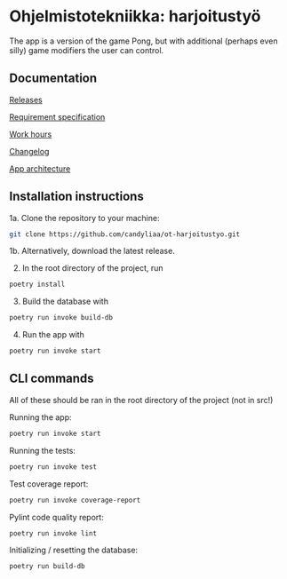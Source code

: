 # Ohjelmistotekniikka: harjoitustyö

The app is a version of the game Pong, but with additional (perhaps even silly) game modifiers the user can control.

## Documentation

[Releases](https://github.com/candyliaa/ot-harjoitustyo/releases)

[Requirement specification](https://github.com/candyliaa/ot-harjoitustyo/blob/main/dokumentaatio/vaatimuusmaarittely.md)

[Work hours](https://github.com/candyliaa/ot-harjoitustyo/blob/main/dokumentaatio/workhours.md)

[Changelog](https://github.com/candyliaa/ot-harjoitustyo/blob/main/dokumentaatio/changelog.md)

[App architecture](https://github.com/candyliaa/ot-harjoitustyo/blob/main/dokumentaatio/arkkitehtuuri.md)

## Installation instructions

1a. Clone the repository to your machine:

```bash
git clone https://github.com/candyliaa/ot-harjoitustyo.git
```

1b. Alternatively, download the latest release.

2. In the root directory of the project, run

```bash
poetry install
```

3. Build the database with

```bash
poetry run invoke build-db
```

4. Run the app with

```bash
poetry run invoke start
```

## CLI commands

All of these should be ran in the root directory of the project (not in src!)

Running the app:

```bash
poetry run invoke start
```

Running the tests:

```bash
poetry run invoke test
```

Test coverage report:

```bash
poetry run invoke coverage-report
```

Pylint code quality report:

```bash
poetry run invoke lint
```

Initializing / resetting the database:

```bash
poetry run build-db
```
